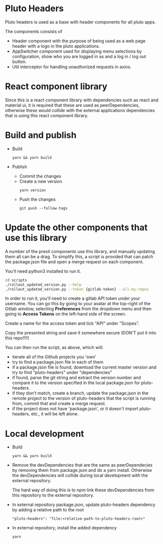 # Pluto Headers

Pluto headers is used as a base with header components for all pluto apps.

The components consists of

- Header component with the purpose of being used as a web page header with a logo in the pluto applications.
- AppSwitcher component used for displaying menu selections by configuration, show who you are logged in as and a log in / log out button.
- Util interceptor for handling unauthorized requests in axios.

# React component library

Since this is a react component library with dependencies such as react and material ui, it is required that these are used as peerDependencies, otherwise these would collide with the external applications dependencies that is using this react component library.

# Build and publish

- Build

  ```
  yarn && yarn build
  ```

- Publish
  - Commit the changes
  - Create a new version
    ```
    yarn version
    ```
  - Push the changes
    ```
    git push --follow-tags
    ```

# Update the other components that use this library

A number of the prexit components use this library, and manually updating them all can be a drag.  To simplify this,
a script is provided that can patch the package.json file and open a merge request on each component.

You'll need python3 installed to run it.

```bash
cd scripts
./rollout_updated_version.py --help
./rollout_updated_version.py --token {gitlab-token} --all-my-repos
```

In order to run it, you'll need to create a gitlab API token under your username.  You can go this by going to your avatar
at the top-right of the Gitlab window, selecting **Preferences** from the dropdown menu and then going to **Access Tokens**
on the left-hand side of the screen.

Create a name for the access token and tick "API" under "Scopes".

Copy the presented string and save it somewhere secure (DON'T put it into this repo!!!!)

You can then run the script, as above, which will:
- iterate all of the Github projects you 'own'
- try to find a package.json file in each of them
- if a package.json file is found, download the current master version and try to find "pluto-headers" under "dependencies"
- if found, parse the git string and extract the version number and compare it to the version specified in the local package.json
for pluto-headers.
- if they don't match, create a branch, update the package.json in the remote project to the version of pluto-headers that
the script is running from, commit that and create a merge request.
- if the project does not have 'package.json', or it doesn't import pluto-headers, etc., it will be left alone.


# Local development

- Build

  ```
  yarn && yarn build
  ```

- Remove the devDependencies that are the same as peerDependecies by removing them from package.json and do a yarn install. Otherwise the devDependencies will collide during local development with the external repository.

  The hard way of doing this is to npm link these devDependencies from this repository to the external repository.

- In external repository package.json, update pluto-headers dependency by adding a relative path to the root

  ```
  "pluto-headers": "file:<relative-path-to-pluto-headers-root>"
  ```

- In external repository, install the added dependency
  ```
  yarn
  ```
